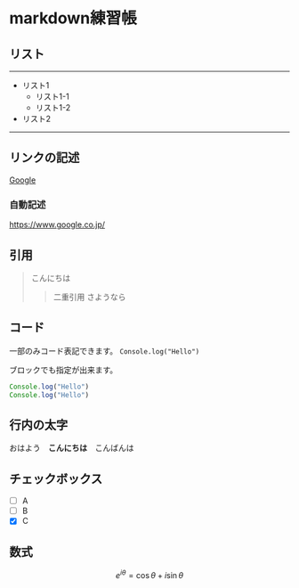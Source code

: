 # markdown練習帳

## リスト
***
- リスト1
    - リスト1-1
    - リスト1-2
- リスト2
***

## リンクの記述
[Google](https://www.google.co.jp/)

### 自動記述
https://www.google.co.jp/

## 引用
>こんにちは
>> 二重引用
>さようなら

## コード
一部のみコード表記できます。
`Console.log("Hello")`

ブロックでも指定が出来ます。
```javascript:test.js
Console.log("Hello")
Console.log("Hello")
```

## 行内の太字
おはよう　**こんにちは**　こんばんは

## チェックボックス
- [ ] A
- [ ] B
- [x] C

## 数式
$$ e^{i\theta} = \cos\theta + i\sin\theta $$



